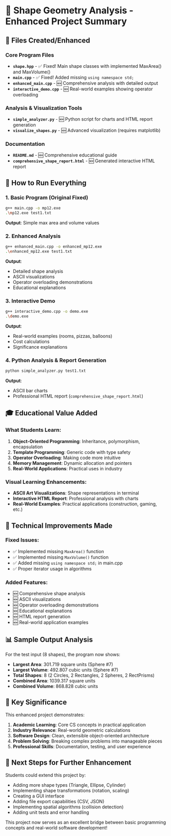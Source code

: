 # 🎯 Shape Geometry Analysis - Enhanced Project Summary

## 📁 Files Created/Enhanced

### Core Program Files
- **`shape.hpp`** - ✅ Fixed! Main shape classes with implemented MaxArea() and MaxVolume()
- **`main.cpp`** - ✅ Fixed! Added missing `using namespace std;`
- **`enhanced_main.cpp`** - 🆕 Comprehensive analysis with detailed output
- **`interactive_demo.cpp`** - 🆕 Real-world examples showing operator overloading

### Analysis & Visualization Tools
- **`simple_analyzer.py`** - 🆕 Python script for charts and HTML report generation
- **`visualize_shapes.py`** - 🆕 Advanced visualization (requires matplotlib)

### Documentation
- **`README.md`** - 🆕 Comprehensive educational guide
- **`comprehensive_shape_report.html`** - 🆕 Generated interactive HTML report

## 🚀 How to Run Everything

### 1. Basic Program (Original Fixed)
```bash
g++ main.cpp -o mp12.exe
.\mp12.exe test1.txt
```
**Output**: Simple max area and volume values

### 2. Enhanced Analysis
```bash
g++ enhanced_main.cpp -o enhanced_mp12.exe
.\enhanced_mp12.exe test1.txt
```
**Output**: 
- Detailed shape analysis
- ASCII visualizations
- Operator overloading demonstrations
- Educational explanations

### 3. Interactive Demo
```bash
g++ interactive_demo.cpp -o demo.exe
.\demo.exe
```
**Output**: 
- Real-world examples (rooms, pizzas, balloons)
- Cost calculations
- Significance explanations

### 4. Python Analysis & Report Generation
```bash
python simple_analyzer.py test1.txt
```
**Output**:
- ASCII bar charts
- Professional HTML report (`comprehensive_shape_report.html`)

## 🎓 Educational Value Added

### What Students Learn:
1. **Object-Oriented Programming**: Inheritance, polymorphism, encapsulation
2. **Template Programming**: Generic code with type safety
3. **Operator Overloading**: Making code more intuitive
4. **Memory Management**: Dynamic allocation and pointers
5. **Real-World Applications**: Practical uses in industry

### Visual Learning Enhancements:
- **ASCII Art Visualizations**: Shape representations in terminal
- **Interactive HTML Report**: Professional analysis with charts
- **Real-World Examples**: Practical applications (construction, gaming, etc.)

## 🔧 Technical Improvements Made

### Fixed Issues:
- ✅ Implemented missing `MaxArea()` function
- ✅ Implemented missing `MaxVolume()` function  
- ✅ Added missing `using namespace std;` in main.cpp
- ✅ Proper iterator usage in algorithms

### Added Features:
- 🆕 Comprehensive shape analysis
- 🆕 ASCII visualizations
- 🆕 Operator overloading demonstrations
- 🆕 Educational explanations
- 🆕 HTML report generation
- 🆕 Real-world application examples

## 📊 Sample Output Analysis

For the test input (8 shapes), the program now shows:
- **Largest Area**: 301.719 square units (Sphere #7)
- **Largest Volume**: 492.807 cubic units (Sphere #7)
- **Total Shapes**: 8 (2 Circles, 2 Rectangles, 2 Spheres, 2 RectPrisms)
- **Combined Area**: 1039.317 square units
- **Combined Volume**: 868.828 cubic units

## 🌟 Key Significance

This enhanced project demonstrates:

1. **Academic Learning**: Core CS concepts in practical application
2. **Industry Relevance**: Real-world geometric calculations
3. **Software Design**: Clean, extensible object-oriented architecture
4. **Problem Solving**: Breaking complex problems into manageable pieces
5. **Professional Skills**: Documentation, testing, and user experience

## 🎯 Next Steps for Further Enhancement

Students could extend this project by:
- Adding more shape types (Triangle, Ellipse, Cylinder)
- Implementing shape transformations (rotation, scaling)
- Creating a GUI interface
- Adding file export capabilities (CSV, JSON)
- Implementing spatial algorithms (collision detection)
- Adding unit tests and error handling

This project now serves as an excellent bridge between basic programming concepts and real-world software development!
